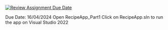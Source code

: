 [![Review Assignment Due Date](https://classroom.github.com/assets/deadline-readme-button-24ddc0f5d75046c5622901739e7c5dd533143b0c8e959d652212380cedb1ea36.svg)](https://classroom.github.com/a/gkmpH21R)

Due Date: 16/04/2024
Open RecipeApp_Part1
Click on RecipeApp.sln to run the app on Visual Studio 2022
